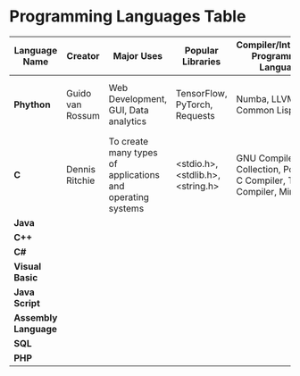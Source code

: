 # Programming Languages Table

| Language Name | Creator| Major Uses| Popular Libraries | Compiler/Interpreter Programming Language | Jobs and Salaries |
|-------------- | ------ | --------- | ----------------- | ----------------------------------------- | ----------------- |
| **Phython** | Guido van Rossum | Web Development, GUI, Data analytics | TensorFlow, PyTorch, Requests | Numba, LLVM, CMU Common Lisp | Software Engineer, web Developer: $82k-$170k |
| **C** | Dennis Ritchie | To create many types of applications and operating systems | <stdio.h>, <stdlib.h>, <string.h> | GNU Compiler Collection, Portable C Compiler, Tiny C Compiler, MinGW | 
| **Java** | 
| **C++** | 
| **C#** | 
| **Visual Basic** |
| **Java Script** | 
| **Assembly Language** | 
| **SQL** | 
| **PHP** |
